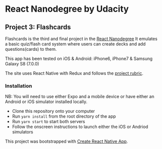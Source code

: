 # React Nanodegree by Udacity

## Project 3: Flashcards

Flashcards is the third and final project in the [React Nanodegree](https://www.udacity.com/course/react-nanodegree--nd019)
It emulates a basic quiz/flash card system where users can create decks and add questions(cards) to them.

This app has been tested on iOS & Android: iPhone6, iPhone7 & Samsung Galaxy S8 (7.0.0)

The site uses React Native with Redux and follows the [project rubric](https://review.udacity.com/#!/rubrics/1021/view).

### Installation

NB: You will need to use either Expo and a mobile device or have either an Android or iOS simulator installed locally.

* Clone this repository onto your computer
* Run `yarn install` from the root directory of the app
* Run `yarn start` to start both servers
* Follow the onscreen instructions to launch either the iOS or Andriod simulators

This project was bootstrapped with [Create React Native App](https://github.com/react-community/create-react-native-app).

